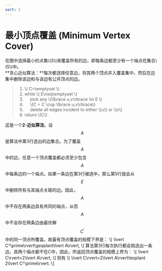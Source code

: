 ```yaml
---
sort: 1
---
```

# 最小顶点覆盖 (Minimum Vertex Cover)
在图中选择最小的点集\\(S\\)来覆盖所有的边，即每条边都至少有一个端点在集合\\(S\\)中。  
**贪心近似算法：**每次都选择任意边，将其两个顶点并入覆盖集中，然后在边集中删除该边和与该边有公共顶点的边。  
> 1. \\( C=\emptyset \\)    
> 2. while \\( E\neq\emptyset \\)   
> 3. &emsp; pick any \\(\lbrace u,v\rbrace \in E \\)     
> 4. &emsp; \\(C = C \cup \lbrace u,v\rbrace\\)   
> 5. &emsp; delete all edges incident to either \\(u\\) or \\(v\\)      
> 6. return \\(C\\)   

这是一个**2-近似算法**。设$$A$$是算法中第3行选出的边集合。为了覆盖$$A$$中的边，任意一个顶点覆盖都必须至少包含$$A$$中每条边的一个端点。如果一条边在第3行被选中，那么第5行就会从$$E$$中删除所有与其端点关联的边。因此，$$A$$中不存在两条边具有共同的端点，从而$$A$$中不会存在两条边由最优解$$ C^\prime $$中的同一顶点所覆盖。故最有顶点覆盖的规模下界是：
\\[ \lvert C^\prime\rvert\geqslant\lvert A\rvert, \\]
算法第3行每次执行都会挑选出一条边，其两个端点都不在C中，因此，所返回顶点覆盖的规模上界为：
\\[ \lvert C\rvert=2\lvert A\rvert, \\]
则有
\\[ \lvert C\rvert=2\lvert A\rvert\leqslant 2\lvert C^\prime\rvert. \\]